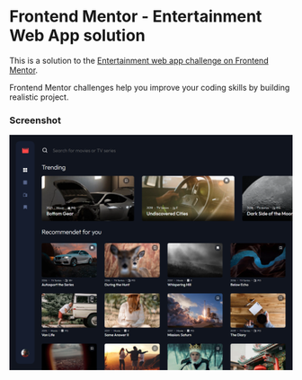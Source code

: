 # Frontend Mentor - Entertainment Web App solution

This is a solution to the [Entertainment web app challenge on Frontend Mentor](https://www.frontendmentor.io/challenges/entertainment-web-app-J-UhgAW1X).

Frontend Mentor challenges help you improve your coding skills by building realistic project.

### Screenshot

![Screenshot](./preview.png)

